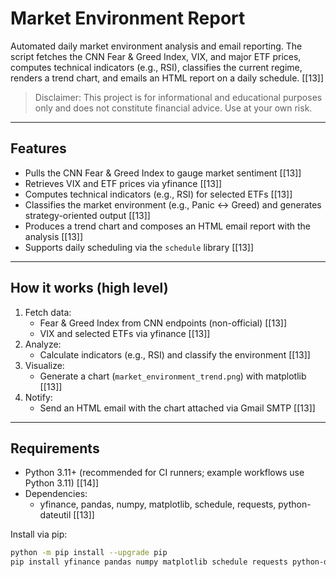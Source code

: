 # Market Environment Report

Automated daily market environment analysis and email reporting. The script fetches the CNN Fear & Greed Index, VIX, and major ETF prices, computes technical indicators (e.g., RSI), classifies the current regime, renders a trend chart, and emails an HTML report on a daily schedule. [[13]]

> Disclaimer: This project is for informational and educational purposes only and does not constitute financial advice. Use at your own risk.

---

## Features
- Pulls the CNN Fear & Greed Index to gauge market sentiment [[13]]
- Retrieves VIX and ETF prices via yfinance [[13]]
- Computes technical indicators (e.g., RSI) for selected ETFs [[13]]
- Classifies the market environment (e.g., Panic ↔ Greed) and generates strategy-oriented output [[13]]
- Produces a trend chart and composes an HTML email report with the analysis [[13]]
- Supports daily scheduling via the `schedule` library [[13]]

---

## How it works (high level)
1. Fetch data:
   - Fear & Greed Index from CNN endpoints (non-official) [[13]]
   - VIX and selected ETFs via yfinance [[13]]
2. Analyze:
   - Calculate indicators (e.g., RSI) and classify the environment [[13]]
3. Visualize:
   - Generate a chart (`market_environment_trend.png`) with matplotlib [[13]]
4. Notify:
   - Send an HTML email with the chart attached via Gmail SMTP [[13]]

---

## Requirements

- Python 3.11+ (recommended for CI runners; example workflows use Python 3.11) [[14]]
- Dependencies:
  - yfinance, pandas, numpy, matplotlib, schedule, requests, python-dateutil [[13]]

Install via pip:
```bash
python -m pip install --upgrade pip
pip install yfinance pandas numpy matplotlib schedule requests python-dateutil
